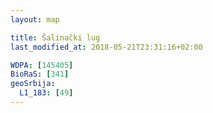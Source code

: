 ```yaml
---
layout: map

title: Šalinački lug
last_modified_at: 2018-05-21T23:31:16+02:00

WDPA: [145405]
BioRaS: [341]
geoSrbija:
  L1_183: [49]
---
```

